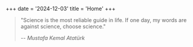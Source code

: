 +++
date = '2024-12-03'
title = 'Home'
+++

> "Science is the most reliable guide in life. If one day, my words are against science, choose science."
>
> -- <cite>Mustafa Kemal Atatürk</cite>
